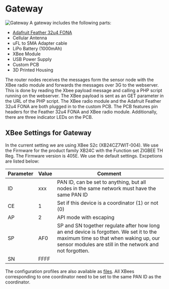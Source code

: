 # Gateway 
![Gateway](Images/Gateway_collage.jpg) 
A gateway includes the following parts: 
* [Adafruit Feather 32u4 FONA](https://learn.adafruit.com/adafruit-feather-32u4-fona)
* Cellular Antenna
* uFL to SMA Adapter cable
* LiPo Battery (1000mAh) 
* XBee Module 
* USB Power Supply
* Custom PCB 
* 3D Printed Housing 

The router nodes receives the messages form the sensor node with the XBee radio module and forwards the messages over 3G to the webserver. This is done by reading the Xbee payload message and calling a PHP script running on the webserver. The XBee payload is sent as an GET parameter in the URL of the PHP script.
The XBee radio module and the Adafruit Feather 32u4 FONA are both plugged in to the custom PCB. The PCB features pin headers for the Feather 32u4 FONA and XBee radio module. Additionally, there are three indicator LEDs on the PCB. 

## XBee Settings for Gateway
In the current setting we are using XBee S2c (XB24CZ7WIT-004). We use the Firmware for the product family XB24C with the Function set ZIGBEE TH Reg. The Firmware version is 405E.
We use the default settings. Excpetions are listed below:

|Parameter | Value	| Comment |
|----------|---------|-------|
|ID	       | xxx	    | PAN ID, can be set to anything, but all nodes in the same network must have the same PAN ID |
|CE	       | 1	      | Set if this device is a coordinator (1) or not (0) |
|AP	       | 2	      | API mode with escaping |
|SP	       | AF0     | SP and SN together regulate after how long an end device is forgotten. We set it to the maximum time so that when waking up, our sensor modules are still in the network and not forgotten.|
|SN	       |FFFF     |  |	

The configuration profiles are also available as [files](/XBee_Profiles). All XBees corresponding to one coordinator need to be set to the same PAN ID as the coordinator.
